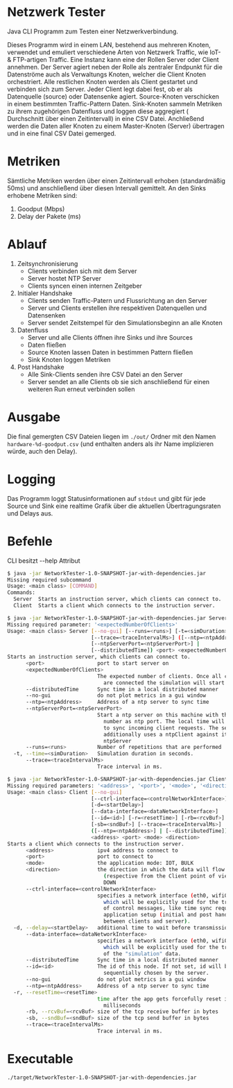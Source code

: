 # Netzwerk Tester

Java CLI Programm zum Testen einer Netzwerkverbindung.

Dieses Programm wird in einem LAN, bestehend aus mehreren Knoten, verwendet und emuliert verschiedene Arten von Netzwerk
Traffic, wie IoT- & FTP-artigen Traffic. Eine Instanz kann eine der Rollen Server oder Client annehmen. Der Server
agiert neben der Rolle als zentraler Endpunkt für die Datenströme auch als Verwaltungs Knoten, welcher die Client Knoten
orchestriert. Alle restlichen Knoten werden als Client gestartet und verbinden sich zum Server. Jeder Client legt dabei
fest, ob er als Datenquelle (source) oder Datensenke agiert. Source-Knoten verschicken in einem bestimmten
Traffic-Pattern Daten. Sink-Knoten sammeln Metriken zu ihrem zugehörigen Datenfluss und loggen diese aggregiert (
Durchschnitt über einen Zeitintervall) in eine CSV Datei. Anchließend werden die Daten aller Knoten zu einem
Master-Knoten (Server) übertragen und in eine final CSV Datei gemerged.

# Metriken

Sämtliche Metriken werden über einen Zeitintervall erhoben (standardmäßig 50ms) und anschließend über diesen Intervall
gemittelt. An den Sinks erhobene Metriken sind:

1. Goodput (Mbps)
2. Delay der Pakete (ms)

# Ablauf

1. Zeitsynchronisierung
   - Clients verbinden sich mit dem Server
   - Server hostet NTP Server
   - Clients syncen einen internen Zeitgeber
2. Initialer Handshake
   - Clients senden Traffic-Patern und Flussrichtung an den Server
   - Server und Clients erstellen ihre respektiven Datenquellen und Datensenken
   - Server sendet Zeitstempel für den Simulationsbeginn an alle Knoten
3. Datenfluss
   - Server und alle Clients öffnen ihre Sinks und ihre Sources
   - Daten fließen
   - Source Knoten lassen Daten in bestimmen Pattern fließen
   - Sink Knoten loggen Metriken
4. Post Handshake
   - Alle Sink-Clients senden ihre CSV Datei an den Server
   - Server sendet an alle Clients ob sie sich anschließend für einen weiteren Run erneut verbinden sollen

# Ausgabe

Die final gemergten CSV Dateien liegen im `./out/` Ordner mit den Namen `hardware-%d-goodput.csv` (und enthalten anders
als ihr Name implizieren würde, auch den Delay).

# Logging

Das Programm loggt Statusinformationen auf `stdout` und gibt für jede Source und Sink eine realtime Grafik über die
aktuellen Übertragungsraten und Delays aus.

# Befehle

CLI besitzt --help Attribut

``` bash
$ java -jar NetworkTester-1.0-SNAPSHOT-jar-with-dependencies.jar 
Missing required subcommand
Usage: <main class> [COMMAND]
Commands:
  Server  Starts an instruction server, which clients can connect to.
  Client  Starts a client which connects to the instruction server.
```

```bash
$ java -jar NetworkTester-1.0-SNAPSHOT-jar-with-dependencies.jar Server
Missing required parameter: '<expectedNumberOfClients>'
Usage: <main class> Server [--no-gui] [--runs=<runs>] [-t=<simDuration>]
                           [--trace=<traceIntervalMs>] ([--ntp=<ntpAddress>] |
                           [--ntpServerPort=<ntpServerPort>] |
                           [--distributedTime]) <port> <expectedNumberOfClients>
Starts an instruction server, which clients can connect to.
      <port>                 port to start server on
      <expectedNumberOfClients>
                             The expected number of clients. Once all clients
                               are connected the simulation will start
      --distributedTime      Sync time in a local distributed manner
      --no-gui               do not plot metrics in a gui window
      --ntp=<ntpAddress>     Address of a ntp server to sync time
      --ntpServerPort=<ntpServerPort>
                             Start a ntp server on this machine with the given
                               number as ntp port. The local time will be used,
                               to sync incoming client requests. The server
                               additionally uses a ntpClient against its own
                               ntpServer
      --runs=<runs>          Number of repetitions that are performed
  -t, --time=<simDuration>   Simulation duration in seconds.
      --trace=<traceIntervalMs>
                             Trace interval in ms.
```

```bash
$ java -jar NetworkTester-1.0-SNAPSHOT-jar-with-dependencies.jar Client
Missing required parameters: '<address>', '<port>', '<mode>', '<direction>'
Usage: <main class> Client [--no-gui]
                           [--ctrl-interface=<controlNetworkInterface>]
                           [-d=<startDelay>]
                           [--data-interface=<dataNetworkInterface>]
                           [--id=<id>] [-r=<resetTime>] [-rb=<rcvBuf>]
                           [-sb=<sndBuf>] [--trace=<traceIntervalMs>]
                           ([--ntp=<ntpAddress>] | [--distributedTime])
                           <address> <port> <mode> <direction>
Starts a client which connects to the instruction server.
      <address>              ipv4 address to connect to
      <port>                 port to connect to
      <mode>                 the application mode: IOT, BULK
      <direction>            the direction in which the data will flow
                               (respective from the Client point of view): UP,
                               DOWN
      --ctrl-interface=<controlNetworkInterface>
                             specifies a network interface (eth0, wifi0, ...)
                               which will be explicitly used for the transfer
                               of control messages, like time sync requests or
                               application setup (initial and post handshake
                               between clients and server).
  -d, --delay=<startDelay>   additional time to wait before transmission
      --data-interface=<dataNetworkInterface>
                             specifies a network interface (eth0, wifi0, ...)
                               which will be explicitly used for the transfer
                               of the "simulation" data.
      --distributedTime      Sync time in a local distributed manner
      --id=<id>              The id of this node. If not set, id will be
                               sequentially chosen by the server.
      --no-gui               do not plot metrics in a gui window
      --ntp=<ntpAddress>     Address of a ntp server to sync time
  -r, --resetTime=<resetTime>
                             time after the app gets forcefully reset in
                               milliseconds
      -rb, --rcvBuf=<rcvBuf> size of the tcp receive buffer in bytes
      -sb, --sndBuf=<sndBuf> size of the tcp send buffer in bytes
      --trace=<traceIntervalMs>
                             Trace interval in ms.
```

# Executable

`./target/NetworkTester-1.0-SNAPSHOT-jar-with-dependencies.jar`

